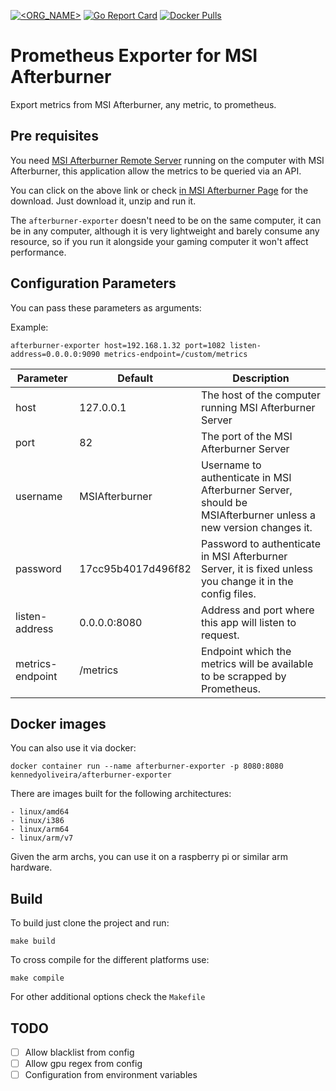 [![<ORG_NAME>](https://circleci.com/gh/kennedyoliveira/prometheus-msi-afterburner-exporter.svg?style=shield)](https://app.circleci.com/pipelines/github/kennedyoliveira/prometheus-msi-afterburner-exporter)
[![Go Report Card](https://goreportcard.com/badge/github.com/kennedyoliveira/prometheus-msi-afterburner-exporter)](https://goreportcard.com/report/github.com/kennedyoliveira/prometheus-msi-afterburner-exporter)
[![Docker Pulls](https://img.shields.io/docker/pulls/kennedyoliveira/afterburner-exporter.svg?cacheSeconds=3600)](https://hub.docker.com/r/kennedyoliveira/afterburner-exporter)

# Prometheus Exporter for MSI Afterburner
Export metrics from MSI Afterburner, any metric, to prometheus.

## Pre requisites
You need [MSI Afterburner Remote Server](http://download.msi.com/uti_exe/vga/MSIAfterburnerRemoteServer.zip) running 
on the computer with MSI Afterburner, this application allow the metrics to be queried via an API.

You can click on the above link or check [in MSI Afterburner Page](https://www.msi.com/page/afterburner) for the download.
Just download it, unzip and run it.

The `afterburner-exporter` doesn't need to be on the same computer, it can be in any computer, although it is very lightweight and
barely consume any resource, so if you run it alongside your gaming computer it won't affect performance.

## Configuration Parameters
You can pass these parameters as arguments:

Example:
```shell script
afterburner-exporter host=192.168.1.32 port=1082 listen-address=0.0.0.0:9090 metrics-endpoint=/custom/metrics
```

| Parameter         | Default               | Description
| ---------         | -------               | ------------
| host              | 127.0.0.1             | The host of the computer running MSI Afterburner Server
| port              | 82                    | The port of the MSI Afterburner Server
| username          | MSIAfterburner        | Username to authenticate in MSI Afterburner Server, should be MSIAfterburner unless a new version changes it.
| password          | 17cc95b4017d496f82    | Password to authenticate in MSI Afterburner Server, it is fixed unless you change it in the config files.
| listen-address    | 0.0.0.0:8080          | Address and port where this app will listen to request.
| metrics-endpoint  | /metrics              | Endpoint which the metrics will be available to be scrapped by Prometheus.

## Docker images
You can also use it via docker:

```shell script
docker container run --name afterburner-exporter -p 8080:8080 kennedyoliveira/afterburner-exporter
``` 

There are images built for the following architectures:

    - linux/amd64
    - linux/i386
    - linux/arm64
    - linux/arm/v7
    
Given the arm archs, you can use it on a raspberry pi or similar arm hardware.

## Build
To build just clone the project and run:
```shell script
make build
```

To cross compile for the different platforms use:
```shell script
make compile
```

For other additional options check the `Makefile`

## TODO

 - [ ] Allow blacklist from config
 - [ ] Allow gpu regex from config
 - [ ] Configuration from environment variables 